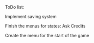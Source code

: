 ToDo list:

Implement saving system

Finish the menus for states:
			Ask
			Credits

Create the menu for the start of the game


